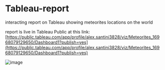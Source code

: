 # Tableau-report

interacting report on Tableau showing meteorites locations on the world

report is live in Tableau Public at this link:
[https://public.tableau.com/app/profile/alex.santini3828/viz/Meteorites_16968079129650/Dashboard1?publish=yes](https://public.tableau.com/app/profile/alex.santini3828/viz/Meteorites_16968079129650/Dashboard1?publish=yes)

![image](https://github.com/alexCCTcollege/Tableau-report/assets/131620287/a0a75075-bc9f-46c4-9a03-0fd1f42d5ef3)

